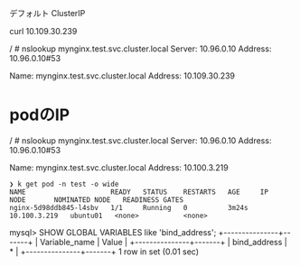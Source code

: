 デフォルト ClusterIP

curl 10.109.30.239


/ # nslookup mynginx.test.svc.cluster.local
Server:         10.96.0.10
Address:        10.96.0.10#53

Name:   mynginx.test.svc.cluster.local
Address: 10.109.30.239


# podのIP
/ # nslookup mynginx.test.svc.cluster.local
Server:         10.96.0.10
Address:        10.96.0.10#53

Name:   mynginx.test.svc.cluster.local
Address: 10.100.3.219


```
❯ k get pod -n test -o wide
NAME                     READY   STATUS    RESTARTS   AGE     IP             NODE       NOMINATED NODE   READINESS GATES
nginx-5d98ddb845-l4sbv   1/1     Running   0          3m24s   10.100.3.219   ubuntu01   <none>           <none>
```



mysql> SHOW GLOBAL VARIABLES like 'bind_address';
+---------------+-------+
| Variable_name | Value |
+---------------+-------+
| bind_address  | *     |
+---------------+-------+
1 row in set (0.01 sec)
